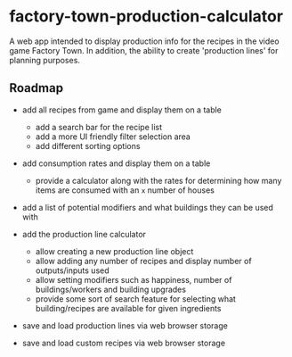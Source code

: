 # factory-town-production-calculator

A web app intended to display production info for the recipes in the video game Factory Town. In addition, the ability to create 'production lines' for planning purposes.

## Roadmap

- add all recipes from game and display them on a table
  - add a search bar for the recipe list
  - add a more UI friendly filter selection area
  - add different sorting options

- add consumption rates and display them on a table
  - provide a calculator along with the rates for determining how many items are consumed with an `x` number of houses

- add a list of potential modifiers and what buildings they can be used with

- add the production line calculator
  - allow creating a new production line object
  - allow adding any number of recipes and display number of outputs/inputs used
  - allow setting modifiers such as happiness, number of buildings/workers and building upgrades
  - provide some sort of search feature for selecting what building/recipes are available for given ingredients

- save and load production lines via web browser storage
- save and load custom recipes via web browser storage

